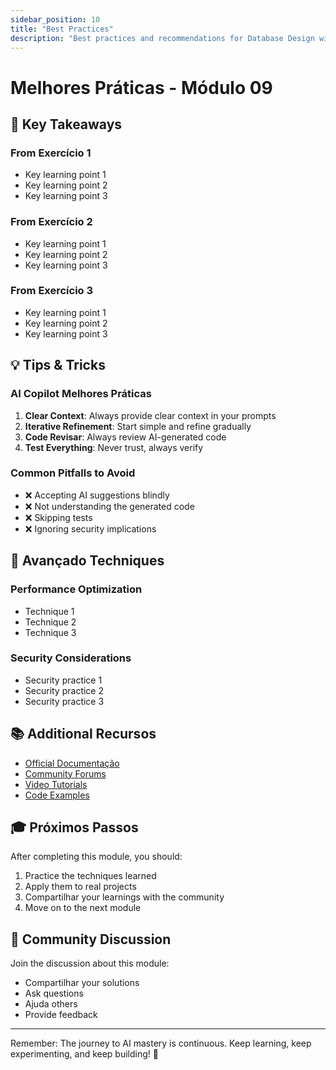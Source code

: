 ```yaml
---
sidebar_position: 10
title: "Best Practices"
description: "Best practices and recommendations for Database Design with AI"
---
```


# Melhores Práticas - Módulo 09

## 🎯 Key Takeaways

### From Exercício 1
- Key learning point 1
- Key learning point 2
- Key learning point 3

### From Exercício 2
- Key learning point 1
- Key learning point 2
- Key learning point 3

### From Exercício 3
- Key learning point 1
- Key learning point 2
- Key learning point 3

## 💡 Tips & Tricks

### AI Copilot Melhores Práticas
1. **Clear Context**: Always provide clear context in your prompts
2. **Iterative Refinement**: Start simple and refine gradually
3. **Code Revisar**: Always review AI-generated code
4. **Test Everything**: Never trust, always verify

### Common Pitfalls to Avoid
- ❌ Accepting AI suggestions blindly
- ❌ Not understanding the generated code
- ❌ Skipping tests
- ❌ Ignoring security implications

## 🚀 Avançado Techniques

### Performance Optimization
- Technique 1
- Technique 2
- Technique 3

### Security Considerations
- Security practice 1
- Security practice 2
- Security practice 3

## 📚 Additional Recursos

- [Official Documentação](#)
- [Community Forums](#)
- [Video Tutorials](#)
- [Code Examples](#)

## 🎓 Próximos Passos

After completing this module, you should:
1. Practice the techniques learned
2. Apply them to real projects
3. Compartilhar your learnings with the community
4. Move on to the next module

## 💬 Community Discussion

Join the discussion about this module:
- Compartilhar your solutions
- Ask questions
- Ajuda others
- Provide feedback

---

Remember: The journey to AI mastery is continuous. Keep learning, keep experimenting, and keep building! 🚀
